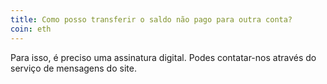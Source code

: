 ```yaml
---
title: Como posso transferir o saldo não pago para outra conta?
coin: eth
---
```


Para isso, é preciso uma assinatura digital. Podes contatar-nos através do serviço de mensagens do site.
